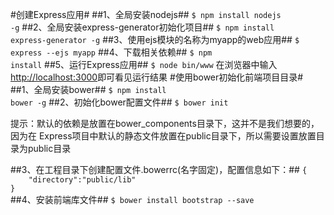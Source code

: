 #创建Express应用#
##1、全局安装nodejs##
<code>$ npm install nodejs -g</code>
##2、全局安装express-generator初始化项目##
<code>$ npm install express-generator -g</code>
##3、使用ejs模块的名称为myapp的web应用##
<code>$ express --ejs myapp</code>
##4、下载相关依赖##
<code>$ npm install</code>
##5、运行Express应用##
<code>$ node bin/www</code>
在浏览器中输入[http://localhost:3000](http://localhost:3000)即可看见运行结果
#使用bower初始化前端项目目录#
##1、全局安装bower##
<code>$ npm install bower -g</code>
##2、初始化bower配置文件##
<code>$ bower init</code>
<p>提示：默认的依赖是放置在bower_components目录下，这并不是我们想要的，因为在 Express项目中默认的静态文件放置在public目录下，所以需要设置放置目录为public目录</p>
##3、在工程目录下创建配置文件.bowerrc(名字固定)，配置信息如下：##
<code>{
	"directory":"public/lib"
}
</code>
##4、安装前端库文件##
<code>$ bower install bootstrap --save</code>
